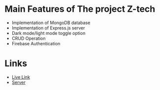 # Main Features of The project Z-tech

- Implementation of MongoDB database
- Implementation of Express.js server
- Dark mode/light mode toggle option
- CRUD Operation
- Firebase Authentication

# Links

- [Live Link](https://z-tech-6505f.web.app/)
- [Server](https://github.com/shahriarmostafiz/z-tech-back-end-with-express.js-)

